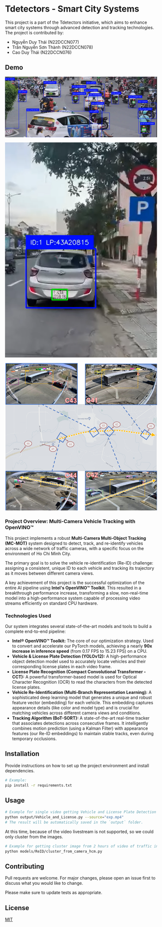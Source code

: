 # Tdetectors - Smart City Systems

This project is a part of the Tdetectors initiative, which aims to enhance smart city systems through advanced detection and tracking technologies.
The project is contributed by:
- Nguyễn Duy Thái (N22DCCN077)
- Trần Nguyễn Sơn Thành (N22DCCN078)
- Cao Duy Thái (N22DCCN076)

## Demo
[![Watch the video](demo/images/Screenshot%202025-07-29%20100652.png)](https://www.youtube.com/watch?v=AktD6WMdBYs)

[![Watch the video](demo/images/Screenshot%202025-07-29%20101050.png)](https://www.youtube.com/watch?v=Z6NlvcCQByA)


![Tracking for Multi-camera Multi Object](demo/images/Screenshot%202025-07-29%20120028.png)

### **Project Overview: Multi-Camera Vehicle Tracking with OpenVINO™**

This project implements a robust **Multi-Camera Multi-Object Tracking (MC-MOT)** system designed to detect, track, and re-identify vehicles across a wide network of traffic cameras, with a specific focus on the environment of Ho Chi Minh City.

The primary goal is to solve the vehicle re-identification (Re-ID) challenge: assigning a consistent, unique ID to each vehicle and tracking its trajectory as it moves between different camera views.

A key achievement of this project is the successful optimization of the entire AI pipeline using **Intel's OpenVINO™ Toolkit**. This resulted in a breakthrough performance increase, transforming a slow, non-real-time model into a high-performance system capable of processing video streams efficiently on standard CPU hardware.

### **Technologies Used**

Our system integrates several state-of-the-art models and tools to build a complete end-to-end pipeline:

*   **Intel® OpenVINO™ Toolkit:** The core of our optimization strategy. Used to convert and accelerate our PyTorch models, achieving a nearly **90x increase in inference speed** (from 0.17 FPS to 15.23 FPS) on a CPU.
*   **Vehicle & License Plate Detection (YOLOv12):** A high-performance object detection model used to accurately locate vehicles and their corresponding license plates in each video frame.
*   **License Plate Recognition (Compact Convolutional Transformer - CCT):** A powerful transformer-based model is used for Optical Character Recognition (OCR) to read the characters from the detected license plates.
*   **Vehicle Re-Identification (Multi-Branch Representation Learning):** A sophisticated deep learning model that generates a unique and robust feature vector (embedding) for each vehicle. This embedding captures appearance details (like color and model type) and is crucial for matching vehicles across different camera views and conditions.
*   **Tracking Algorithm (BoT-SORT):** A state-of-the-art real-time tracker that associates detections across consecutive frames. It intelligently combines motion prediction (using a Kalman Filter) with appearance features (our Re-ID embeddings) to maintain stable tracks, even during temporary occlusions.


## Installation

Provide instructions on how to set up the project environment and install dependencies.

```bash
# Example:
pip install -r requirements.txt
```

## Usage

```bash
# Example for single video getting Vehicle and License Plate Detection :
python output/Vehicle_and_License.py --source="exp.mp4" 
# The result will be automatically saved in the `output` folder.
```

At this time, because of the video livestream is not supported, so we could only cluster from the images.
```bash
# Example for getting cluster image from 2 hours of video of traffic in Ho Chi Minh City:
python models/ReID/cluster_from_camera_hcm.py
```


## Contributing

Pull requests are welcome. For major changes, please open an issue first to discuss what you would like to change.

Please make sure to update tests as appropriate.

## License

[MIT](https://choosealicense.com/licenses/mit/)

